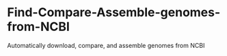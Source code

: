 # Find-Compare-Assemble-genomes-from-NCBI
Automatically download, compare, and assemble genomes from NCBI 
